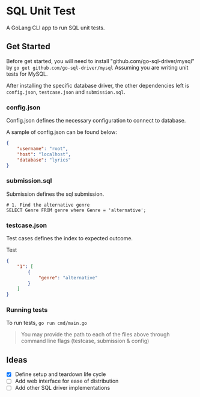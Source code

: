 # SQL Unit Test

A GoLang CLI app to run SQL unit tests.

## Get Started

Before get started, you will need to install "github.com/go-sql-driver/mysql"
by `go get github.com/go-sql-driver/mysql` Assuming you are writing unit tests
for MySQL.

After installing the specific database driver, the other dependencies left is
`config.json`, `testcase.json` and `submission.sql`.

### config.json

Config.json defines the necessary configuration to connect to database.

A sample of config.json can be found below:

```json
{
    "username": "root",
    "host": "localhost",
    "database": "lyrics"
}
```

### submission.sql

Submission defines the sql submission.

```
# 1. Find the alternative genre
SELECT Genre FROM genre where Genre = 'alternative';
```

### testcase.json

Test cases defines the index to expected outcome.

Test

```json
{
    "1": [
        {
            "genre": "alternative"
        }
    ]
}
```

### Running tests

To run tests, `go run cmd/main.go`

> You may provide the path to each of the files above through command line flags (testcase, submission & config)

## Ideas

- [x] Define setup and teardown life cycle
- [ ] Add web interface for ease of distribution
- [ ] Add other SQL driver implementations
